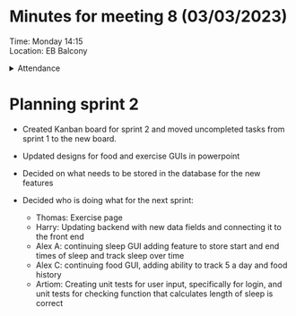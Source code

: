 # Minutes for meeting 8 (03/03/2023)
Time: Monday 14:15 <br>
Location: EB Balcony

<details><summary>Attendance</summary><p>
  
  - Alexander Agafonov	
  - Thomas Canning	
  - Artiom Casian	
  - ~Arthur	Chen~
  - Alex Clarke
  - Harry Crane

</p></details>

# Planning sprint 2

- Created Kanban board for sprint 2 and moved uncompleted tasks from sprint 1 to the new board. 

- Updated designs for food and exercise GUIs in powerpoint 

- Decided on what needs to be stored in the database for the new features

- Decided who is doing what for the next sprint:

  - Thomas: Exercise page
  - Harry: Updating backend with new data fields and connecting it to the front end
  - Alex A: continuing sleep GUI adding feature to store start and end times of sleep and track sleep over time
  - Alex C: continuing food GUI, adding ability to track 5 a day and food history
  - Artiom: Creating unit tests for user input, specifically for login, and unit tests for checking function that calculates length of sleep is correct


